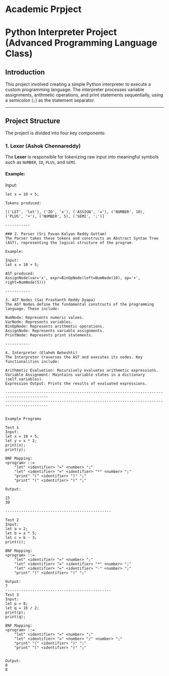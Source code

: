 # Academic Prpject

# Python Interpreter Project (Advanced Programming Language Class)

## Introduction
This project involved creating a simple Python interpreter to execute a custom programming language. The interpreter processes variable assignments, arithmetic operations, and print statements sequentially, using a semicolon (`;`) as the statement separator.

-----------

## Project Structure
The project is divided into four key components:

### 1. Lexer (Ashok Chennareddy)
The **Lexer** is responsible for tokenizing raw input into meaningful symbols such as `NUMBER`, `ID`, `PLUS`, and `SEMI`.

#### Example:
Input: 
```plaintext
let x = 10 + 5;

Tokens produced:

[('LET', 'let'), ('ID', 'x'), ('ASSIGN', '='), ('NUMBER', 10), 
('PLUS', '+'), ('NUMBER', 5), ('SEMI', ';')]

-----------

### 2. Parser (Sri Pavan Kalyan Reddy Gottam)
The Parser takes these tokens and constructs an Abstract Syntax Tree (AST), representing the logical structure of the program.

Example:

Input:
let x = 10 + 5;

AST produced:
AssignNode(var='x', expr=BinOpNode(left=NumNode(10), op='+', right=NumNode(5)))

-----------

3. AST Nodes (Sai Prashanth Reddy Dyapa)
The AST Nodes define the fundamental constructs of the programming language. These include:

NumNode: Represents numeric values.
VarNode: Represents variables.
BinOpNode: Represents arithmetic operations.
AssignNode: Represents variable assignments.
PrintNode: Represents print statements.

-----------

4. Interpreter (Elaheh Beheshti)
The Interpreter traverses the AST and executes its nodes. Key functionalities include:

Arithmetic Evaluation: Recursively evaluates arithmetic expressions.
Variable Assignment: Maintains variable states in a dictionary (self.variables).
Expression Output: Prints the results of evaluated expressions.

-----------------------------------------------------------------------------------------
-----------------------------------------------------------------------------------------


Example Programs

Test 1
Input:
let x = 10 + 5;
let y = x * 2;
print(x);
print(y);

BNF Mapping:
<program> ::= 
    "let" <identifier> "=" <number> ";"
    "let" <identifier> "=" <identifier> "*" <number> ";"
    "print" "(" <identifier> ")" ";"
    "print" "(" <identifier> ")" ";"

Output:

15
30

-----------------------------------------------

Test 2
Input:
let a = 2;
let b = a * 5;
let c = b - 3;
print(c);

BNF Mapping:
<program> ::= 
    "let" <identifier> "=" <number> ";"
    "let" <identifier> "=" <identifier> "*" <number> ";"
    "let" <identifier> "=" <identifier> "-" <number> ";"
    "print" "(" <identifier> ")" ";"

Output:
7
-----------------------------------------------
Test 3
Input:
let p = 8;
let q = 16 / 2;
print(p);
print(q);

BNF Mapping:
<program> ::= 
    "let" <identifier> "=" <number> ";"
    "let" <identifier> "=" <number> "/" <number> ";"
    "print" "(" <identifier> ")" ";"
    "print" "(" <identifier> ")" ";"


Output:
8
8